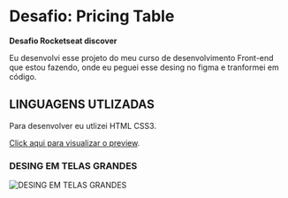 # Desafio: Pricing Table

**Desafio Rocketseat discover**

Eu desenvolvi esse projeto do meu curso de desenvolvimento Front-end que estou fazendo, onde eu peguei esse desing no figma e tranformei em código. 



## LINGUAGENS UTLIZADAS
Para desenvolver eu utlizei HTML CSS3. 

[Click aqui para visualizar o preview](https://fabriciolimadev.github.io/sitetabeladepre-os/).

### DESING EM TELAS GRANDES
![DESING EM TELAS GRANDES](https://efficient-sloth-d85.notion.site/image/https%3A%2F%2Fs3-us-west-2.amazonaws.com%2Fsecure.notion-static.com%2F589a038a-dd0c-432d-a954-0ecf15eb5fd5%2FDesktop.png?id=d5f9da12-4b3d-404a-b6dd-de37e0796d03&table=block&spaceId=08f749ff-d06d-49a8-a488-9846e081b224&width=2000&userId=&cache=v2)


